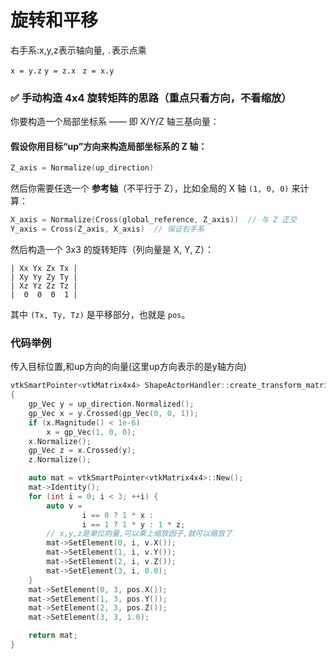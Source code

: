 # 旋转和平移

右手系:x,y,z表示轴向量, `.`表示点乘

`x = y.z` `y = z.x ` `z = x.y`

### ✅ **手动构造 4x4 旋转矩阵的思路（重点只看方向，不看缩放）**

你要构造一个局部坐标系 —— 即 X/Y/Z 轴三基向量：

#### 假设你用目标“up”方向来构造局部坐标系的 Z 轴：

```cpp
Z_axis = Normalize(up_direction)
```

然后你需要任选一个 **参考轴**（不平行于 Z），比如全局的 X 轴 `(1, 0, 0)` 来计算：

```cpp
X_axis = Normalize(Cross(global_reference, Z_axis))  // 与 Z 正交
Y_axis = Cross(Z_axis, X_axis)  // 保证右手系
```

然后构造一个 3x3 的旋转矩阵（列向量是 X, Y, Z）：

```
| Xx Yx Zx Tx |
| Xy Yy Zy Ty |
| Xz Yz Zz Tz |
|  0  0  0  1 |
```

其中 `(Tx, Ty, Tz)` 是平移部分，也就是 `pos`。

### 代码举例

传入目标位置,和up方向的向量(这里up方向表示的是y轴方向)

```c++
vtkSmartPointer<vtkMatrix4x4> ShapeActorHandler::create_transform_matrix(const gp_Pnt &pos, const gp_Vec &up_direction)
{
    gp_Vec y = up_direction.Normalized();
    gp_Vec x = y.Crossed(gp_Vec(0, 0, 1));
    if (x.Magnitude() < 1e-6)
        x = gp_Vec(1, 0, 0);
    x.Normalize();
    gp_Vec z = x.Crossed(y);
    z.Normalize();

    auto mat = vtkSmartPointer<vtkMatrix4x4>::New();
    mat->Identity();
    for (int i = 0; i < 3; ++i) {
        auto v =
                i == 0 ? 1 * x :
                i == 1 ? 1 * y : 1 * z;
        // x,y,z是单位向量,可以乘上缩放因子,就可以缩放了
        mat->SetElement(0, i, v.X());
        mat->SetElement(1, i, v.Y());
        mat->SetElement(2, i, v.Z());
        mat->SetElement(3, i, 0.0);
    }
    mat->SetElement(0, 3, pos.X());
    mat->SetElement(1, 3, pos.Y());
    mat->SetElement(2, 3, pos.Z());
    mat->SetElement(3, 3, 1.0);

    return mat;
}
```

